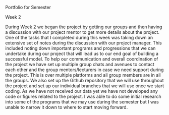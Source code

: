 Portfolio for Semester

Week 2

During Week 2 we began the project by getting our groups and then having a discussion with our project mentor to get more details about the project. One of the tasks that I completed during this week was taking down an extensive set of notes during the discussion with our project manager. This included noting down important programs and progressions that we can undertake during our project that will lead us to our end goal of building a successful model. To help our communication and overall coordination of the project we have set up multiple group chats and avenues to contact each other and the group mentors/lecturers in case we need support during the project. This is over multiple platforms and all group members are in all the groups. We also set up the Github repository that we will use throughout the project and set up our individual branches that we will use once we start coding. As we have not received our data yet we have not developed any code or figures related to the project. I was able to do some initial research into some of the programs that we may use during the semester but I was unable to narrow it down to where to start moving forward.
